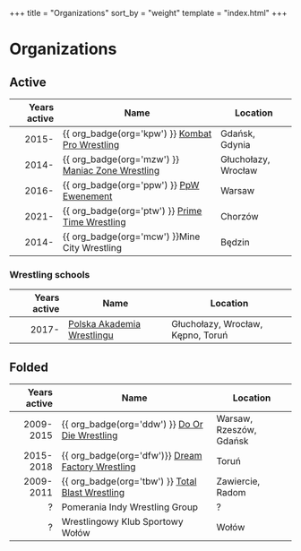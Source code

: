 +++
title = "Organizations"
sort_by = "weight"
template = "index.html"
+++

# Organizations

## Active

| Years active | Name | Location |
|--:|---|---|
| 2015- | {{ org_badge(org='kpw') }} [Kombat Pro Wrestling](@/o/kpw.md) | Gdańsk, Gdynia |
| 2014- | {{ org_badge(org='mzw') }} [Maniac Zone Wrestling](@/o/mzw.md) | Głuchołazy, Wrocław |
| 2016- | {{ org_badge(org='ppw') }} [PpW Ewenement](@/o/ppw.md) | Warsaw |
| 2021- | {{ org_badge(org='ptw') }} [Prime Time Wrestling](@/o/ptw.md) | Chorzów |
| 2014- | {{ org_badge(org='mcw') }}Mine City Wrestling | Będzin |

### Wrestling schools

| Years active | Name | Location |
|--:|---|---|
| 2017- | [Polska Akademia Wrestlingu](@/o/paw.md) | Głuchołazy, Wrocław, Kępno, Toruń |

## Folded

| Years active | Name | Location |
|--:|---|---|
| 2009-2015 | {{ org_badge(org='ddw') }} [Do Or Die Wrestling](@/o/ddw.md) | Warsaw, Rzeszów, Gdańsk |
| 2015-2018 | {{ org_badge(org='dfw')}} [Dream Factory Wrestling](@/o/dfw.md) | Toruń |
| 2009-2011 | {{ org_badge(org='tbw') }} [Total Blast Wrestling](@/o/tbw.md) | Zawiercie, Radom |
| ? | Pomerania Indy Wrestling Group | ? |
| ? | Wrestlingowy Klub Sportowy Wołów | Wołów |
